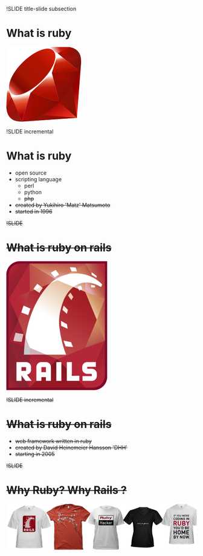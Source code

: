 !SLIDE title-slide subsection

# What is ruby

![Ruby Logo](Ruby_logo.png)

!SLIDE incremental

# What is ruby

* open source
* scripting language
  * perl
  * python
  * <strike>php</strik>
* created by Yukihiro 'Matz' Matsumoto
* started in 1996

!SLIDE

# What is ruby on rails

![Ruby on Rails Logo](Ruby_on_Rails_logo.png)

!SLIDE incremental

# What is ruby on rails

* web framework written in ruby
* created by David Heinemeier Hansson 'DHH'
* starting in 2005


!SLIDE

# Why Ruby? Why Rails ?

![Ruby and Rails T-Shirts](ruby-and-rails-t-shirts.png)

